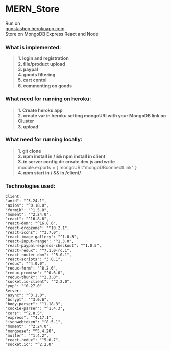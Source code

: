 # MERN_Store 
Run on  
[gunstashop.herokuapp.com](https://gunstashop.herokuapp.com/)  
Store on MongoDB Express React and Node 
### What is implemented:
>**1. login and registration**  
>**2. file/product upload**  
>**3. paypal**  
>**4. goods filtering**  
>**5. cart contol**  
>**6. commenting on goods**
 
### What need for running on heroku:
>**1. Create heroku app**  
>**2. create var in heroku setting mongoURI with your MongoDB link on Cluster**  
>**3. upload**  

### What need for running locally:
>**1. git clone**  
>**2. npm install in / && npm install in client**  
>**3. in server config dir create dev.js and write**  
module.exports = {
  mongoURI:"mongoDBconnectLink"
}  
>**4. npm start in / && in /client/**  
 
### Technologies used:
    Client:
    "antd": "^3.24.1",
    "axios": "^0.18.0",
    "formik": "^1.5.8",
    "moment": "^2.24.0",
    "react": "^16.8.6",
    "react-dom": "^16.8.6",
    "react-dropzone": "^10.2.1",
    "react-icons": "^3.7.0",
    "react-image-gallery": "^1.0.3",
    "react-input-range": "^1.3.0",
    "react-paypal-express-checkout": "^1.0.5",
    "react-redux": "^7.1.0-rc.1",
    "react-router-dom": "^5.0.1",
    "react-scripts": "3.0.1",
    "redux": "^4.0.0",
    "redux-form": "^8.2.6",
    "redux-promise": "^0.6.0",
    "redux-thunk": "^2.3.0",
    "socket.io-client": "^2.2.0",
    "yup": "^0.27.0"
    Server:
    "async": "^3.1.0",
    "bcrypt": "^3.0.6",
    "body-parser": "^1.18.3",
    "cookie-parser": "^1.4.3",
    "cors": "^2.8.5",
    "express": "^4.17.1",
    "jsonwebtoken": "^8.5.1",
    "moment": "^2.24.0",
    "mongoose": "^5.4.20",
    "multer": "^1.4.2",
    "react-redux": "^5.0.7",
    "socket.io": "^2.2.0"



